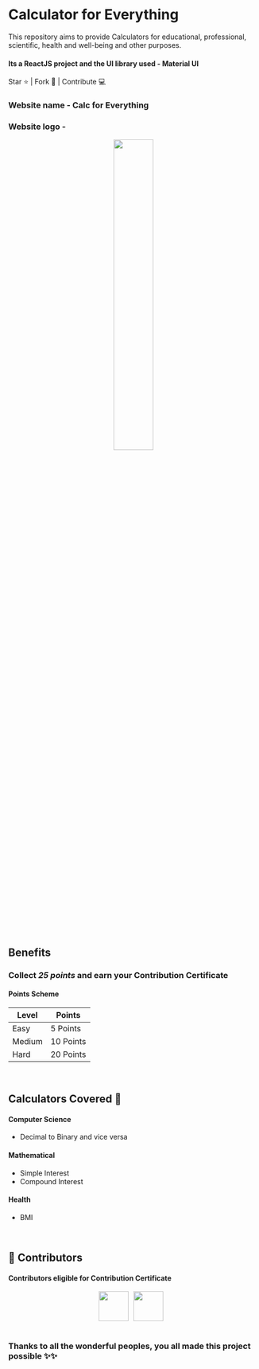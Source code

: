 # Calculator for Everything
This repository aims to provide Calculators for educational, professional, scientific, health and well-being and other purposes.

#### Its a ReactJS project and the UI library used - Material UI

Star ⭐ | Fork 🔗 | Contribute 💻

### Website name - Calc for Everything
### Website logo - 
<p align="center">
  <img src="https://github.com/SarthakKeshari/calc_for_everything/blob/master/calc_for_everything_logo.png" width=40% height=40%>
</p>

<br>

## Benefits
### Collect *25 points* and earn your **Contribution Certificate**
   
#### Points Scheme
Level | Points
------------ | -------------
Easy | 5 Points
Medium | 10 Points
Hard | 20 Points

<br/>

## Calculators Covered 🔢

#### Computer Science
- Decimal to Binary and vice versa

#### Mathematical
- Simple Interest
- Compound Interest

#### Health
- BMI


<br/>

## 🌟 Contributors

#### Contributors eligible for Contribution Certificate
<div style="display:flex; justify-content: center">
  <img src="https://github.com/7twik.png" width="60px;" style="margin-right:10"/>   
  <img src="https://github.com/imsoumik03.png" width="60px;" style="margin-right:10"/>
</div>


<br/>

### Thanks to all the wonderful peoples, you all made this project possible ✨✨
